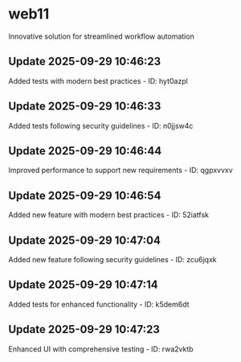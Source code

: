 # web11
Innovative solution for streamlined workflow automation

## Update 2025-09-29 10:46:23
Added tests with modern best practices - ID: hyt0azpl


## Update 2025-09-29 10:46:33
Added tests following security guidelines - ID: n0jjsw4c


## Update 2025-09-29 10:46:44
Improved performance to support new requirements - ID: qgpxvvxv


## Update 2025-09-29 10:46:54
Added new feature with modern best practices - ID: 52iatfsk


## Update 2025-09-29 10:47:04
Added new feature following security guidelines - ID: zcu6jqxk


## Update 2025-09-29 10:47:14
Added tests for enhanced functionality - ID: k5dem6dt


## Update 2025-09-29 10:47:23
Enhanced UI with comprehensive testing - ID: rwa2vktb

